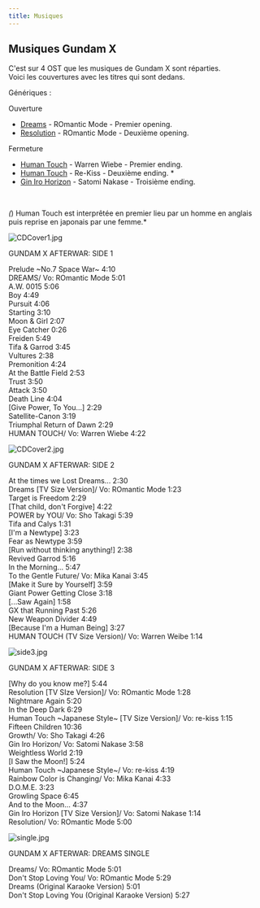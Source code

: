 ```yaml
---
title: Musiques
---
```


Musiques Gundam X
-----------------


C'est sur 4 OST que les musiques de Gundam X sont réparties.   
Voici les couvertures avec les titres qui sont dedans.


Génériques :


Ouverture


* [Dreams](aw/gundam-x/dreams.html) - ROmantic Mode - Premier opening.
* [Resolution](aw/gundam-x/resolution.html) - ROmantic Mode - Deuxième opening.


  
Fermeture


* [Human Touch](aw/gundam-x/human-touch.html) - Warren Wiebe - Premier ending.
* [Human Touch](aw/gundam-x/human-touch-version-japonaise.html) - Re-Kiss - Deuxième ending. *
* [Gin Iro Horizon](aw/gundam-x/gin-iro-horizon.html) - Satomi Nakase - Troisième ending.


 


*(*) Human Touch est interprêtée en premier lieu par un homme en anglais puis reprise en japonais par une femme.*




![CDCover1.jpg](/images/mini/images-stories-saga-gundamx-images-ost-_tb_150x152_CDCover1.jpg)


GUNDAM X AFTERWAR: SIDE 1   
  
Prelude ~No.7 Space War~ 4:10   
DREAMS/ Vo: ROmantic Mode 5:01   
A.W. 0015 5:06   
Boy 4:49   
Pursuit 4:06   
Starting 3:10   
Moon & Girl 2:07   
Eye Catcher 0:26   
Freiden 5:49   
Tifa & Garrod 3:45   
Vultures 2:38   
Premonition 4:24   
At the Battle Field 2:53   
Trust 3:50   
Attack 3:50   
Death Line 4:04   
[Give Power, To You...] 2:29   
Satellite-Canon 3:19   
Triumphal Return of Dawn 2:29   
HUMAN TOUCH/ Vo: Warren Wiebe 4:22


![CDCover2.jpg](/images/mini/images-stories-saga-gundamx-images-ost-_tb_150x_CDCover2.jpg)


GUNDAM X AFTERWAR: SIDE 2   
  
At the times we Lost Dreams... 2:30   
Dreams [TV Size Version]/ Vo: ROmantic Mode 1:23   
Target is Freedom 2:29   
[That child, don't Forgive] 4:22   
POWER by YOU/ Vo: Sho Takagi 5:39   
Tifa and Calys 1:31   
[I'm a Newtype] 3:23   
Fear as Newtype 3:59   
[Run without thinking anything!] 2:38   
Revived Garrod 5:16   
In the Morning... 5:47   
To the Gentle Future/ Vo: Mika Kanai 3:45   
[Make it Sure by Yourself] 3:59   
Giant Power Getting Close 3:18   
[...Saw Again] 1:58   
GX that Running Past 5:26   
New Weapon Divider 4:49   
[Because I'm a Human Being] 3:27   
HUMAN TOUCH (TV Size Version)/ Vo: Warren Weibe 1:14


![side3.jpg](/images/stories/saga/gundamx/images/ost/side3.jpg)


GUNDAM X AFTERWAR: SIDE 3


[Why do you know me?] 5:44   
Resolution [TV SIze Version]/ Vo: ROmantic Mode 1:28   
Nightmare Again 5:20   
In the Deep Dark 6:29   
Human Touch ~Japanese Style~ [TV Size Version]/ Vo: re-kiss 1:15   
Fifteen Children 10:36   
Growth/ Vo: Sho Takagi 4:26   
Gin Iro Horizon/ Vo: Satomi Nakase 3:58   
Weightless World 2:19   
[I Saw the Moon!] 5:24   
Human Touch ~Japanese Style~/ Vo: re-kiss 4:19   
Rainbow Color is Changing/ Vo: Mika Kanai 4:33   
D.O.M.E. 3:23   
Growling Space 6:45   
And to the Moon... 4:37   
Gin Iro Horizon [TV Size Version]/ Vo: Satomi Nakase 1:14   
Resolution/ Vo: ROmantic Mode 5:00


![single.jpg](/images/stories/saga/gundamx/images/ost/single.jpg)


GUNDAM X AFTERWAR: DREAMS SINGLE   
  
Dreams/ Vo: ROmantic Mode 5:01   
Don't Stop Loving You/ Vo: ROmantic Mode 5:29   
Dreams (Original Karaoke Version) 5:01   
Don't Stop Loving You (Original Karaoke Version) 5:27


